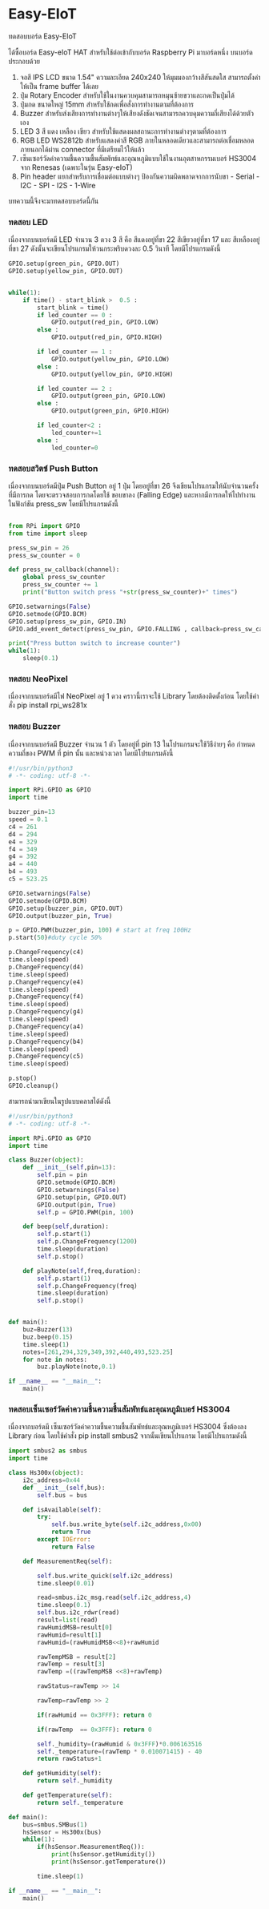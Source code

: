 # Easy-EIoT
ทดสอบบอร์ด Easy-EIoT

ได้ซื้อบอร์ด Easy-eIoT HAT สำหรับใช้ต่อเข้ากับบอร์ด Raspberry Pi มาบอร์ดหนึ่ง 
บนบอร์ดประกอบด้วย

1. จอสี  IPS LCD ขนาด 1.54" ความละเอียด 240x240 ให้มุมมองกว้างสีสันสดใส สามารถตั้งค่าให้เป็น frame buffer ได้เลย
2. ปุ่ม Rotary Encoder สำหรับใช้ในงานควบคุมสามารถหมุนซ้ายขวาและกดเป็นปุ่มได้
3. ปุ่มกด ขนาดใหญ่ 15mm สำหรับใช้กดเพื่อสั่งการทำงานตามที่ต้องการ
4. Buzzer สำหรับส่งเสียงการทำงานต่างๆให้เสียงดังชัดเจนสามารถควบคุมความถี่เสียงได้ด้วยตัวเอง
5. LED 3 สี แดง เหลือง เขียว สำหรับใช้แสดงผลสถานะการทำงานต่างๆตามที่ต้องการ
6. RGB LED WS2812b สำหรับแสดงค่าสี RGB ภายในหลอดเดียวและสามารถต่อเชื่อมหลอดภายนอกได้ผ่าน connector ที่มีเตรียมไว้ให้แล้ว
7. เซ็นเซอร์วัดค่าความชื้นความชื้นสัมพัทธ์และอุณหภูมิแบบใช้ในงานอุตสาหกรรมเบอร์ HS3004 จาก Renesas (เฉพาะในรุ่น Easy-eIoT)
8. Pin header แยกสำหรับการเชื่อมต่อแบบต่างๆ ป้องกันความผิดพลาดจากการนับขา - Serial - I2C - SPI - I2S - 1-Wire

บทความนี้จึงจะมาทดสอบบอร์ดนี้กัน 

### ทดสอบ LED 
เนื่องจากบนบอร์ดมี LED จำนวน 3 ดวง 3 สี คือ สีแดงอยู่ที่ขา 22 สีเขียวอยู่ที่ขา 17 และ สีเหลืองอยู่ที่ขา 27 ดังนั้นจะเขียนโปรแกรมให้วนกระพริบดวงละ 0.5 วินาที โดยมีโปรแกรมดังนี้

```Python
GPIO.setup(green_pin, GPIO.OUT)
GPIO.setup(yellow_pin, GPIO.OUT)


while(1):
    if time() - start_blink >  0.5 :
        start_blink = time()
        if led_counter == 0 :
            GPIO.output(red_pin, GPIO.LOW)
        else :
            GPIO.output(red_pin, GPIO.HIGH)

        if led_counter == 1 :
            GPIO.output(yellow_pin, GPIO.LOW)
        else :
            GPIO.output(yellow_pin, GPIO.HIGH)

        if led_counter == 2 :
            GPIO.output(green_pin, GPIO.LOW)
        else :
            GPIO.output(green_pin, GPIO.HIGH)

        if led_counter<2 :
            led_counter+=1
        else :
            led_counter=0
```

### ทดสอบสวิตซ์ Push Button 
เนื่องจากบนบอร์ดมีปุ่ม Push Button อยู่ 1 ปุ่ม โดยอยู่ที่ขา 26 จึงเขียนโปรแกรมให้นับจำนวนครั้งที่มีการกด โดยจะตรวจสอบการกดโดยใช้ ขอบขาลง (Falling Edge) และหากมีการกดให้ไปทำงานในฟังก์ชัน press_sw โดยมีโปรแกรมดังนี้

```Python

from RPi import GPIO
from time import sleep

press_sw_pin = 26
press_sw_counter = 0

def press_sw_callback(channel):
    global press_sw_counter
    press_sw_counter += 1
    print("Button switch press "+str(press_sw_counter)+" times")

GPIO.setwarnings(False)
GPIO.setmode(GPIO.BCM)
GPIO.setup(press_sw_pin, GPIO.IN)
GPIO.add_event_detect(press_sw_pin, GPIO.FALLING , callback=press_sw_callback, bouncetime=300)

print("Press button switch to increase counter")
while(1):
    sleep(0.1)
```

### ทดสอบ NeoPixel 
เนื่องจากบนบอร์ดมีไฟ NeoPixel อยู่ 1 ดวง คราวนี้เราจะใช้ Library โดยต้องติดตั้งก่อน โดยใช้คำสั่ง pip install rpi_ws281x 

### ทดสอบ Buzzer 
เนื่องจากบนบอร์ดมี Buzzer จำนวน 1 ตัว โดยอยู่ที่ pin 13 ในโปรแกรมจะใช้วิธีง่ายๆ คือ กำหนดความถี่ของ PWM ที่ pin นั้น และหน่วงเวลา โดยมีโปรแกรมดังนี้

```Python
#!/usr/bin/python3
# -*- coding: utf-8 -*-

import RPi.GPIO as GPIO
import time

buzzer_pin=13
speed = 0.1
c4 = 261
d4 = 294
e4 = 329
f4 = 349
g4 = 392
a4 = 440
b4 = 493
c5 = 523.25

GPIO.setwarnings(False)
GPIO.setmode(GPIO.BCM)
GPIO.setup(buzzer_pin, GPIO.OUT)
GPIO.output(buzzer_pin, True)

p = GPIO.PWM(buzzer_pin, 100) # start at freq 100Hz
p.start(50)#duty cycle 50%

p.ChangeFrequency(c4)
time.sleep(speed)
p.ChangeFrequency(d4)
time.sleep(speed)
p.ChangeFrequency(e4)
time.sleep(speed)
p.ChangeFrequency(f4)
time.sleep(speed)
p.ChangeFrequency(g4)
time.sleep(speed)
p.ChangeFrequency(a4)
time.sleep(speed)
p.ChangeFrequency(b4)
time.sleep(speed)
p.ChangeFrequency(c5)
time.sleep(speed)

p.stop()
GPIO.cleanup()
```
สามารถนำมาเขียนในรูปแบบคลาสได้ดังนี้ 

```Python
#!/usr/bin/python3
# -*- coding: utf-8 -*-

import RPi.GPIO as GPIO
import time

class Buzzer(object):
    def __init__(self,pin=13):
        self.pin = pin
        GPIO.setmode(GPIO.BCM)
        GPIO.setwarnings(False)
        GPIO.setup(pin, GPIO.OUT)
        GPIO.output(pin, True)
        self.p = GPIO.PWM(pin, 100)

    def beep(self,duration):
        self.p.start(1)
        self.p.ChangeFrequency(1200)
        time.sleep(duration)
        self.p.stop()

    def playNote(self,freq,duration):
        self.p.start(1)
        self.p.ChangeFrequency(freq)
        time.sleep(duration)
        self.p.stop()


def main():
    buz=Buzzer(13)
    buz.beep(0.15)
    time.sleep(1)
    notes=[261,294,329,349,392,440,493,523.25]
    for note in notes:
        buz.playNote(note,0.1)

if __name__ == "__main__":
    main()
```

### ทดสอบเซ็นเซอร์วัดค่าความชื้นความชื้นสัมพัทธ์และอุณหภูมิเบอร์ HS3004
เนื่องจากบอร์ดมี เซ็นเซอร์วัดค่าความชื้นความชื้นสัมพัทธ์และอุณหภูมิเบอร์ HS3004 ซึ่งต้องลง Library ก่อน โดยใช้คำสั่ง pip install smbus2
จากนั้นเขียนโปรแกรม โดยมีโปรแกรมดังนี้

```Python
import smbus2 as smbus
import time

class Hs300x(object):
    i2c_address=0x44
    def __init__(self,bus):
        self.bus = bus

    def isAvailable(self):
        try:
            self.bus.write_byte(self.i2c_address,0x00)
            return True
        except IOError:
            return False

    def MeasurementReq(self):

        self.bus.write_quick(self.i2c_address)
        time.sleep(0.01)

        read=smbus.i2c_msg.read(self.i2c_address,4)
        time.sleep(0.1)
        self.bus.i2c_rdwr(read)
        result=list(read)
        rawHumidMSB=result[0]
        rawHumid=result[1]
        rawHumid=(rawHumidMSB<<8)+rawHumid

        rawTempMSB = result[2]
        rawTemp = result[3]
        rawTemp =((rawTempMSB <<8)+rawTemp)

        rawStatus=rawTemp >> 14

        rawTemp=rawTemp >> 2

        if(rawHumid == 0x3FFF): return 0

        if(rawTemp  == 0x3FFF): return 0

        self._humidity=(rawHumid & 0x3FFF)*0.006163516
        self._temperature=(rawTemp * 0.010071415) - 40
        return rawStatus+1

    def getHumidity(self):
        return self._humidity

    def getTemperature(self):
        return self._temperature

def main():
    bus=smbus.SMBus(1)
    hsSensor = Hs300x(bus)
    while(1):
        if(hsSensor.MeasurementReq()):
            print(hsSensor.getHumidity())
            print(hsSensor.getTemperature())

        time.sleep(1)

if __name__ == "__main__":
    main()

```
